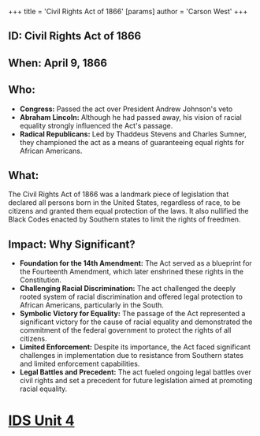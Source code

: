 +++
 title = 'Civil Rights Act of 1866'
[params]
	author = 'Carson West'
+++
## ID: Civil Rights Act of 1866 

## When: April 9, 1866 

## Who: 
* **Congress:** Passed the act over President Andrew Johnson's veto
* **Abraham Lincoln:** Although he had passed away, his vision of racial equality strongly influenced the Act's passage. 
* **Radical Republicans:** Led by Thaddeus Stevens and Charles Sumner, they championed the act as a means of guaranteeing equal rights for African Americans.

## What:
The Civil Rights Act of 1866 was a landmark piece of legislation that declared all persons born in the United States, regardless of race, to be citizens and granted them equal protection of the laws. It also nullified the Black Codes enacted by Southern states to limit the rights of freedmen.

## Impact: Why Significant?
* **Foundation for the 14th Amendment:** The Act served as a blueprint for the Fourteenth Amendment, which later enshrined these rights in the Constitution.
* **Challenging Racial Discrimination:** The act challenged the deeply rooted system of racial discrimination and offered legal protection to African Americans, particularly in the South.
* **Symbolic Victory for Equality:** The passage of the Act represented a significant victory for the cause of racial equality and demonstrated the commitment of the federal government to protect the rights of all citizens.
* **Limited Enforcement:** Despite its importance, the Act faced significant challenges in implementation due to resistance from Southern states and limited enforcement capabilities. 
* **Legal Battles and Precedent:** The act fueled ongoing legal battles over civil rights and set a precedent for future legislation aimed at promoting racial equality. 

# [IDS Unit 4](./../ids-unit-4/)